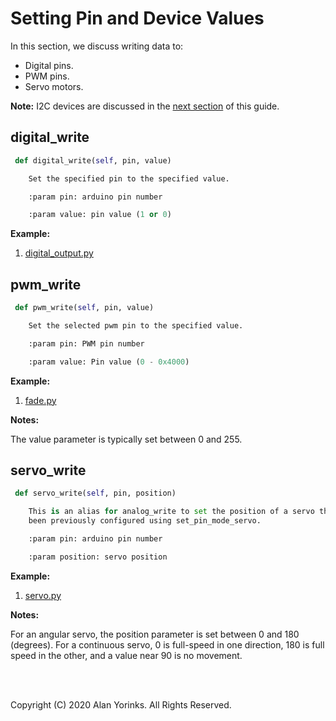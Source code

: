 # Setting Pin and Device Values
In this section, we discuss writing data to:

* Digital pins.
* PWM pins.
* Servo motors.

**Note:** I2C devices are discussed in the [next section](../i2c)
 of this guide. 

## digital_write
```python
 def digital_write(self, pin, value)

    Set the specified pin to the specified value.

    :param pin: arduino pin number

    :param value: pin value (1 or 0)

```
**Example:**

1. [digital_output.py](https://github.com/MrYsLab/pymata_rh/blob/master/examples/digital_output.py) 


## pwm_write
```python
 def pwm_write(self, pin, value)

    Set the selected pwm pin to the specified value.

    :param pin: PWM pin number

    :param value: Pin value (0 - 0x4000)
```

**Example:**

1. [fade.py](https://github.com/MrYsLab/pymata_rh/blob/master/examples/fade.py) 

**Notes:** 

The value parameter is typically set between 0 and 255.


## servo_write
```python
 def servo_write(self, pin, position)

    This is an alias for analog_write to set the position of a servo that has 
    been previously configured using set_pin_mode_servo.

    :param pin: arduino pin number

    :param position: servo position
```
**Example:**

1. [servo.py](https://github.com/MrYsLab/pymata_rh/blob/master/examples/servo.py) 

**Notes:** 

For an angular servo, the position parameter is set between 0 and 180 (degrees).
For a continuous servo, 0 is full-speed in one direction, 
180 is full speed in the other, and a value near 90 is no movement.


<br>
<br>

Copyright (C) 2020 Alan Yorinks. All Rights Reserved.
